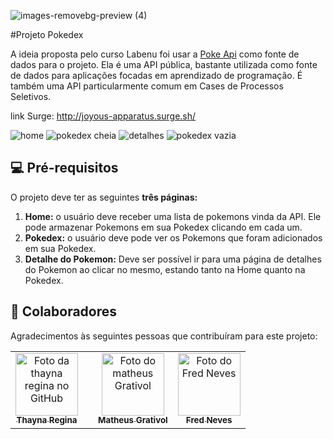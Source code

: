 ![images-removebg-preview (4)](https://user-images.githubusercontent.com/79390113/153718296-0e7c9f78-bfbe-43cf-bd34-90f6c709fe72.png) 


#Projeto Pokedex

A ideia proposta pelo curso Labenu foi usar a [Poke Api](https://pokeapi.co/) como fonte de dados para o projeto. Ela é uma API pública, bastante utilizada como fonte de dados para aplicações focadas em aprendizado de programação. É também uma API particularmente comum em Cases de Processos Seletivos. 

link Surge: http://joyous-apparatus.surge.sh/










![home](https://user-images.githubusercontent.com/79390113/153718285-6d93e651-f159-423c-abdc-5d50e94d6ae3.png)
![pokedex cheia](https://user-images.githubusercontent.com/79390113/153718281-87da66f5-b12d-45cb-bd07-de274e645dd3.png)
![detalhes](https://user-images.githubusercontent.com/79390113/153718286-83a0e06c-0558-4d3e-b26e-11dc1caf461f.png)
![pokedex vazia](https://user-images.githubusercontent.com/79390113/153718288-6d0da415-7a0f-4122-8c5d-bc31720fd868.png)


>>>>>>>>>>>>>>>>>>>>>>>>>>>>>>>>>>>>>>>>>>>>>>>>>>>>>>>>>>>>>>>>>>>>>>>>>>>>>>>>>>>>>>>>>>>>>>>>>>>>>>>>>>>>>>>>>>>>>






## 💻 Pré-requisitos

O projeto deve ter as seguintes **três páginas:**

1. **Home:** o usuário deve receber uma lista de pokemons vinda da API. Ele pode armazenar Pokemons em sua Pokedex clicando em cada um.
2. **Pokedex:** o usuário deve pode ver os Pokemons que foram adicionados em sua Pokedex. 
3. **Detalhe do Pokemon:** Deve ser possível ir para uma página de detalhes do Pokemon ao clicar no mesmo, estando tanto na Home quanto na Pokedex.

  
 



## 🤝 Colaboradores

Agradecimentos às seguintes pessoas que contribuíram para este projeto:

<table>
  <tr>
    <td align="center">
      <a href="https://github.com/thaynareginam">
        <img src="https://avatars.githubusercontent.com/u/79390113?s…00&u=b065c64098c5b02a518c275d6d7449b1c2973559&v=4/u/31936044" width="100px;" alt="Foto da thayna regina no GitHub"/><br>
        <sub>
          <b>Thayna Regina</b>
        </sub>
      </a>
    </td>
    <td align="center">
     </a>
    </td>
    <td align="center">
      <a href="https://github.com/Matheusgrativol">
        <img src="https://avatars.githubusercontent.com/u/80927630?v=4" width="100px;" alt="Foto do matheus Grativol"/><br>
        <sub>
          <b>Matheus Grativol</b>
        </sub>
      </a>
    </td>
    <td align="center">
      <a href="https://github.com/FredNeves95">
        <img src="https://avatars.githubusercontent.com/u/88235577?v=4" width="100px;" alt="Foto do Fred Neves"/><br>
        <sub>
          <b>Fred Neves</b>
        </sub>
      </a>
    </td>
  </tr>
</table>

